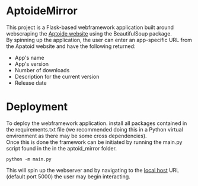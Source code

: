 # AptoideMirror 

This project is a Flask-based webframework application built around webscraping the [Aptoide website](https://en.aptoide.com/) using the BeautifulSoup package.  
By spinning up the application, the user can enter an app-specific URL from the Apatoid website and have the following returned: 

- App's name 
- App's version 
- Number of downloads 
- Description for the current version 
- Release date 


# Deployment 

To deploy the webframework application. install all packages contained in the requirements.txt file (we recommended doing this in a Python virtual environment as there may be some cross dependencies).  
Once this is done the framework can be initiated by running the main.py script found in the in the aptoid_mirror folder.  

`python -m main.py` 

This will spin up the webserver and by navigating to the [local host](http://localhost:5000/) URL (default port 5000) the user may begin interacting. 
